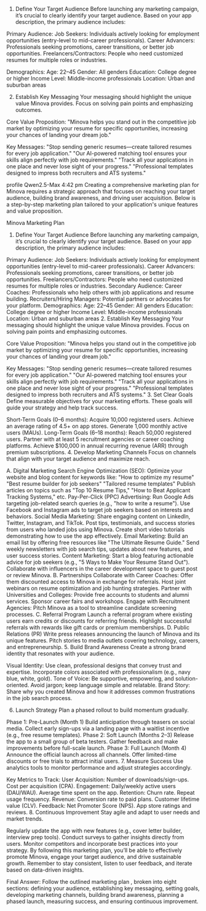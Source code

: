 1. Define Your Target Audience
Before launching any marketing campaign, it’s crucial to clearly identify your target audience. Based on your app description, the primary audience includes:

Primary Audience:
Job Seekers: Individuals actively looking for employment opportunities (entry-level to mid-career professionals).
Career Advancers: Professionals seeking promotions, career transitions, or better job opportunities.
Freelancers/Contractors: People who need customized resumes for multiple roles or industries.

Demographics:
Age: 22–45
Gender: All genders
Education: College degree or higher
Income Level: Middle-income professionals
Location: Urban and suburban areas

2. Establish Key Messaging
Your messaging should highlight the unique value Minova provides. Focus on solving pain points and emphasizing outcomes.

Core Value Proposition:
"Minova helps you stand out in the competitive job market by optimizing your resume for specific opportunities, increasing your chances of landing your dream job."

Key Messages:
"Stop sending generic resumes—create tailored resumes for every job application."
"Our AI-powered matching tool ensures your skills align perfectly with job requirements."
"Track all your applications in one place and never lose sight of your progress."
"Professional templates designed to impress both recruiters and ATS systems."


profile
Qwen2.5-Max
4:42 pm
Creating a comprehensive marketing plan for Minova requires a strategic approach that focuses on reaching your target audience, building brand awareness, and driving user acquisition. Below is a step-by-step marketing plan tailored to your application's unique features and value proposition.

Minova Marketing Plan
1. Define Your Target Audience
Before launching any marketing campaign, it’s crucial to clearly identify your target audience. Based on your app description, the primary audience includes:

Primary Audience:
Job Seekers: Individuals actively looking for employment opportunities (entry-level to mid-career professionals).
Career Advancers: Professionals seeking promotions, career transitions, or better job opportunities.
Freelancers/Contractors: People who need customized resumes for multiple roles or industries.
Secondary Audience:
Career Coaches: Professionals who help others with job applications and resume building.
Recruiters/Hiring Managers: Potential partners or advocates for your platform.
Demographics:
Age: 22–45
Gender: All genders
Education: College degree or higher
Income Level: Middle-income professionals
Location: Urban and suburban areas
2. Establish Key Messaging
Your messaging should highlight the unique value Minova provides. Focus on solving pain points and emphasizing outcomes.

Core Value Proposition:
"Minova helps you stand out in the competitive job market by optimizing your resume for specific opportunities, increasing your chances of landing your dream job."

Key Messages:
"Stop sending generic resumes—create tailored resumes for every job application."
"Our AI-powered matching tool ensures your skills align perfectly with job requirements."
"Track all your applications in one place and never lose sight of your progress."
"Professional templates designed to impress both recruiters and ATS systems."
3. Set Clear Goals
Define measurable objectives for your marketing efforts. These goals will guide your strategy and help track success.

Short-Term Goals (0–6 months):
Acquire 10,000 registered users.
Achieve an average rating of 4.5+ on app stores.
Generate 1,000 monthly active users (MAUs).
Long-Term Goals (6–18 months):
Reach 50,000 registered users.
Partner with at least 5 recruitment agencies or career coaching platforms.
Achieve $100,000 in annual recurring revenue (ARR) through premium subscriptions.
4. Develop Marketing Channels
Focus on channels that align with your target audience and maximize reach.

A. Digital Marketing
Search Engine Optimization (SEO):
Optimize your website and blog content for keywords like:
"How to optimize my resume"
"Best resume builder for job seekers"
"Tailored resume templates"
Publish articles on topics such as "Top 10 Resume Tips," "How to Beat Applicant Tracking Systems," etc.
Pay-Per-Click (PPC) Advertising:
Run Google Ads targeting job-related search queries (e.g., "how to write a resume").
Use Facebook and Instagram ads to target job seekers based on interests and behaviors.
Social Media Marketing:
Share engaging content on LinkedIn, Twitter, Instagram, and TikTok.
Post tips, testimonials, and success stories from users who landed jobs using Minova.
Create short video tutorials demonstrating how to use the app effectively.
Email Marketing:
Build an email list by offering free resources like "The Ultimate Resume Guide."
Send weekly newsletters with job search tips, updates about new features, and user success stories.
Content Marketing:
Start a blog featuring actionable advice for job seekers (e.g., "5 Ways to Make Your Resume Stand Out").
Collaborate with influencers in the career development space to guest post or review Minova.
B. Partnerships
Collaborate with Career Coaches:
Offer them discounted access to Minova in exchange for referrals.
Host joint webinars on resume optimization and job hunting strategies.
Partner with Universities and Colleges:
Provide free accounts to students and alumni services.
Sponsor career fairs and workshops.
Engage with Recruitment Agencies:
Pitch Minova as a tool to streamline candidate screening processes.
C. Referral Program
Launch a referral program where existing users earn credits or discounts for referring friends.
Highlight successful referrals with rewards like gift cards or premium memberships.
D. Public Relations (PR)
Write press releases announcing the launch of Minova and its unique features.
Pitch stories to media outlets covering technology, careers, and entrepreneurship.
5. Build Brand Awareness
Create a strong brand identity that resonates with your audience.

Visual Identity:
Use clean, professional designs that convey trust and expertise.
Incorporate colors associated with professionalism (e.g., navy blue, white, gold).
Tone of Voice:
Be supportive, empowering, and solution-oriented.
Avoid jargon; keep language simple and relatable.
Brand Story:
Share why you created Minova and how it addresses common frustrations in the job search process.

6. Launch Strategy
Plan a phased rollout to build momentum gradually.

Phase 1: Pre-Launch (Month 1)
Build anticipation through teasers on social media.
Collect early sign-ups via a landing page with a waitlist incentive (e.g., free resume templates).
Phase 2: Soft Launch (Months 2–3)
Release the app to a small group of beta testers.
Gather feedback and make improvements before full-scale launch.
Phase 3: Full Launch (Month 4)
Announce the official launch across all channels.
Offer limited-time discounts or free trials to attract initial users.
7. Measure Success
Use analytics tools to monitor performance and adjust strategies accordingly.

Key Metrics to Track:
User Acquisition:
Number of downloads/sign-ups.
Cost per acquisition (CPA).
Engagement:
Daily/weekly active users (DAU/WAU).
Average time spent on the app.
Retention:
Churn rate.
Repeat usage frequency.
Revenue:
Conversion rate to paid plans.
Customer lifetime value (CLV).
Feedback:
Net Promoter Score (NPS).
App store ratings and reviews.
8. Continuous Improvement
Stay agile and adapt to user needs and market trends.

Regularly update the app with new features (e.g., cover letter builder, interview prep tools).
Conduct surveys to gather insights directly from users.
Monitor competitors and incorporate best practices into your strategy.
By following this marketing plan, you’ll be able to effectively promote Minova, engage your target audience, and drive sustainable growth. Remember to stay consistent, listen to user feedback, and iterate based on data-driven insights.

Final Answer: Follow the outlined marketing plan , broken into eight sections: defining your audience, establishing key messaging, setting goals, developing marketing channels, building brand awareness, planning a phased launch, measuring success, and ensuring continuous improvement.